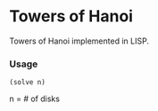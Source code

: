 # Towers of Hanoi

Towers of Hanoi implemented in LISP.

### Usage

```
(solve n)
```

n = # of disks
